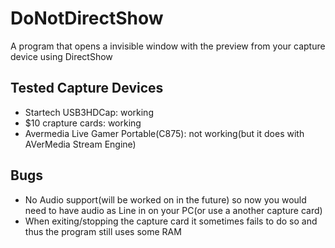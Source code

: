 # DoNotDirectShow
A program that opens a invisible window with the preview from your capture device using DirectShow
## Tested Capture Devices
* Startech USB3HDCap: working
* $10 crapture cards: working
* Avermedia Live Gamer Portable(C875): not working(but it does with AVerMedia Stream Engine)
## Bugs
* No Audio support(will be worked on in the future) so now you would need to have audio as Line in on your PC(or use a another capture card)
* When exiting/stopping the capture card it sometimes fails to do so and thus the program still uses some RAM
